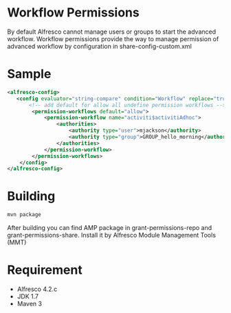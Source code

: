 Workflow Permissions
====================
By default Alfresco cannot manage users or groups to start the advanced workflow. 
Workflow permissions provide the way to manage permission of advanced workflow by configuration in share-config-custom.xml

Sample
======

```xml
<alfresco-config>
   <config evaluator="string-compare" condition="Workflow" replace="true">
       <!-- add default for allow all undefine permission workflows -->
        <permission-workflows default="allow">
            <permission-workflow name="activiti$activitiAdhoc">
                <authorities>
                    <authority type="user">mjackson</authority>
                    <authority type="group">GROUP_hello_morning</authority>
                </authorities>
            </permission-workflow>
        </permission-workflows>
    </config>
</alfresco-config>
```
Building
=====

```bash
mvn package
```
After building you can find AMP package in grant-permissions-repo and grant-permissions-share. Install it by Alfresco Module Management Tools (MMT)

Requirement
=====
* Alfresco 4.2.c
* JDK 1.7
* Maven 3

